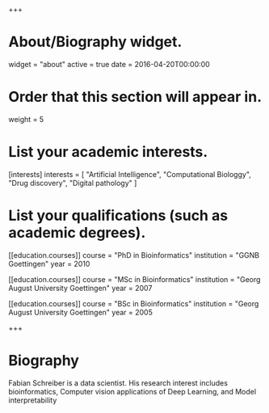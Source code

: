 +++
# About/Biography widget.
widget = "about"
active = true
date = 2016-04-20T00:00:00

# Order that this section will appear in.
weight = 5

# List your academic interests.
[interests]
  interests = [
    "Artificial Intelligence",
    "Computational Biologgy",
    "Drug discovery",
    "Digital pathology"
  ]

# List your qualifications (such as academic degrees).
[[education.courses]]
  course = "PhD in Bioinformatics"
  institution = "GGNB Goettingen"
  year = 2010

[[education.courses]]
  course = "MSc in Bioinformatics"
  institution = "Georg August University Goettingen"
  year = 2007

[[education.courses]]
  course = "BSc in Bioinformatics"
  institution = "Georg August University Goettingen"
  year = 2005
 
+++

# Biography

Fabian Schreiber is a data scientist.
His research interest includes bioinformatics, Computer vision applications of Deep Learning, and Model interpretability




